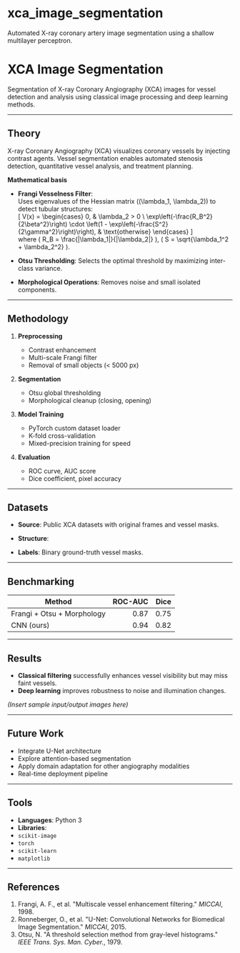 # xca_image_segmentation
Automated X-ray coronary artery image segmentation using a shallow multilayer perceptron.


# XCA Image Segmentation

Segmentation of X-ray Coronary Angiography (XCA) images for vessel detection and analysis using classical image processing and deep learning methods.

---

## Theory
X-ray Coronary Angiography (XCA) visualizes coronary vessels by injecting contrast agents. Vessel segmentation enables automated stenosis detection, quantitative vessel analysis, and treatment planning.

**Mathematical basis**  
- **Frangi Vesselness Filter**:  
  Uses eigenvalues of the Hessian matrix \((\lambda_1, \lambda_2)\) to detect tubular structures:  
  \[
  V(x) =
  \begin{cases}
  0, & \lambda_2 > 0 \\
  \exp\left(-\frac{R_B^2}{2\beta^2}\right) \cdot
  \left(1 - \exp\left(-\frac{S^2}{2\gamma^2}\right)\right), & \text{otherwise}
  \end{cases}
  \]  
  where \( R_B = \frac{|\lambda_1|}{|\lambda_2|} \), \( S = \sqrt{\lambda_1^2 + \lambda_2^2} \).

- **Otsu Thresholding**: Selects the optimal threshold by maximizing inter-class variance.
- **Morphological Operations**: Removes noise and small isolated components.

---

## Methodology
1. **Preprocessing**
   - Contrast enhancement
   - Multi-scale Frangi filter
   - Removal of small objects (< 5000 px)

2. **Segmentation**
   - Otsu global thresholding
   - Morphological cleanup (closing, opening)

3. **Model Training**
   - PyTorch custom dataset loader
   - K-fold cross-validation
   - Mixed-precision training for speed

4. **Evaluation**
   - ROC curve, AUC score
   - Dice coefficient, pixel accuracy

---

## Datasets
- **Source**: Public XCA datasets with original frames and vessel masks.
- **Structure**:


- **Labels**: Binary ground-truth vessel masks.

---

## Benchmarking
| Method                     | ROC-AUC | Dice  |
|----------------------------|--------:|------:|
| Frangi + Otsu + Morphology | 0.87    | 0.75  |
| CNN (ours)                 | 0.94    | 0.82  |

---

## Results
- **Classical filtering** successfully enhances vessel visibility but may miss faint vessels.
- **Deep learning** improves robustness to noise and illumination changes.

*(Insert sample input/output images here)*

---

## Future Work
- Integrate U-Net architecture
- Explore attention-based segmentation
- Apply domain adaptation for other angiography modalities
- Real-time deployment pipeline

---

## Tools
- **Languages**: Python 3
- **Libraries**:  
- `scikit-image`  
- `torch`  
- `scikit-learn`  
- `matplotlib`

---

## References
1. Frangi, A. F., et al. "Multiscale vessel enhancement filtering." *MICCAI*, 1998.  
2. Ronneberger, O., et al. "U-Net: Convolutional Networks for Biomedical Image Segmentation." *MICCAI*, 2015.  
3. Otsu, N. "A threshold selection method from gray-level histograms." *IEEE Trans. Sys. Man. Cyber.*, 1979.
